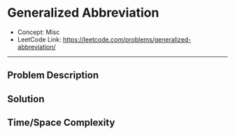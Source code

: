 # Generalized Abbreviation

- Concept: Misc
- LeetCode Link: https://leetcode.com/problems/generalized-abbreviation/

---

## Problem Description

## Solution

## Time/Space Complexity

